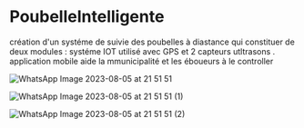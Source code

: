 # PoubelleIntelligente
création d'un systéme de suivie des poubelles à diastance  qui constituer de deux modules : systéme IOT utilisé avec GPS et 2 capteurs utltrasons . application mobile aide la  mmunicipalité et les éboueurs à le controller

![WhatsApp Image 2023-08-05 at 21 51 51](https://github.com/marwa-wesleti/PoubelleIntelligente/assets/110094715/f4aa1158-3355-4541-8bcb-149f9dcc3214)

![WhatsApp Image 2023-08-05 at 21 51 51 (1)](https://github.com/marwa-wesleti/PoubelleIntelligente/assets/110094715/6a4aec3a-eab3-4775-81e6-bf42b8721b7b)

![WhatsApp Image 2023-08-05 at 21 51 51 (2)](https://github.com/marwa-wesleti/PoubelleIntelligente/assets/110094715/9a011a6f-b6a1-4c0f-aec4-481b47cb99b4)
